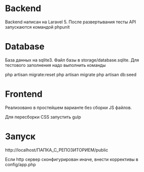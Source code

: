 # Backend
Backend написан на Laravel 5. После развертывания тесты API запускаются командой phpunit

# Database

База данных на sqlite3. Файл базы в storage/database.sqlite.
Для тестового заполнения надо выполнить команды

php artisan migrate:reset
php artisan migrate
php artisan db:seed


# Frontend
Реализовано в простейшем варианте без сборки JS файлов.

Для пересборки CSS запустить gulp

# Запуск

http://localhost/ПАПКА_С_РЕПОЗИТОРИЕМ/public

Если http сервер сконфигурирован иначе, внести коррективы в config/app.php
